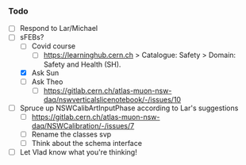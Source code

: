 ### Todo

- [ ] Respond to Lar/Michael
- [ ] sFEBs?
   - [ ] Covid course
      - [ ] https://learninghub.cern.ch > Catalogue: Safety > Domain: Safety and Health (SH).
   - [x] Ask Sun
   - [ ] Ask Theo
      - [ ] https://gitlab.cern.ch/atlas-muon-nsw-daq/nswverticalslicenotebook/-/issues/10
- [ ] Spruce up NSWCalibArtInputPhase according to Lar's suggestions
   - [ ] https://gitlab.cern.ch/atlas-muon-nsw-daq/NSWCalibration/-/issues/7
   - [ ] Rename the classes svp
   - [ ] Think about the schema interface
- [ ] Let Vlad know what you're thinking!
